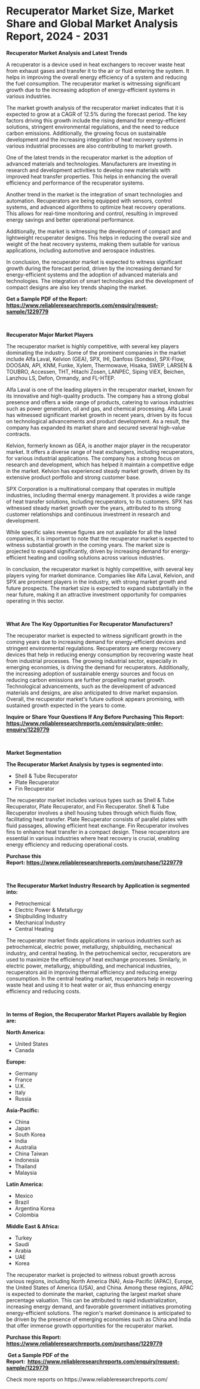 <p><h1>Recuperator Market Size, Market Share and Global Market Analysis Report, 2024 - 2031</h1></p><p><strong>Recuperator Market Analysis and Latest Trends</strong></p>
<p><p>A recuperator is a device used in heat exchangers to recover waste heat from exhaust gases and transfer it to the air or fluid entering the system. It helps in improving the overall energy efficiency of a system and reducing the fuel consumption. The recuperator market is witnessing significant growth due to the increasing adoption of energy-efficient systems in various industries.</p><p>The market growth analysis of the recuperator market indicates that it is expected to grow at a CAGR of 12.5% during the forecast period. The key factors driving this growth include the rising demand for energy-efficient solutions, stringent environmental regulations, and the need to reduce carbon emissions. Additionally, the growing focus on sustainable development and the increasing integration of heat recovery systems in various industrial processes are also contributing to market growth.</p><p>One of the latest trends in the recuperator market is the adoption of advanced materials and technologies. Manufacturers are investing in research and development activities to develop new materials with improved heat transfer properties. This helps in enhancing the overall efficiency and performance of the recuperator systems.</p><p>Another trend in the market is the integration of smart technologies and automation. Recuperators are being equipped with sensors, control systems, and advanced algorithms to optimize heat recovery operations. This allows for real-time monitoring and control, resulting in improved energy savings and better operational performance.</p><p>Additionally, the market is witnessing the development of compact and lightweight recuperator designs. This helps in reducing the overall size and weight of the heat recovery systems, making them suitable for various applications, including automotive and aerospace industries.</p><p>In conclusion, the recuperator market is expected to witness significant growth during the forecast period, driven by the increasing demand for energy-efficient systems and the adoption of advanced materials and technologies. The integration of smart technologies and the development of compact designs are also key trends shaping the market.</p></p>
<p><strong>Get a Sample PDF of the Report:&nbsp; <a href="https://www.reliableresearchreports.com/enquiry/request-sample/1229779">https://www.reliableresearchreports.com/enquiry/request-sample/1229779</a></strong></p>
<p>&nbsp;</p>
<p><strong>Recuperator Major Market Players</strong></p>
<p><p>The recuperator market is highly competitive, with several key players dominating the industry. Some of the prominent companies in the market include Alfa Laval, Kelvion (GEA), SPX, IHI, Danfoss (Sondex), SPX-Flow, DOOSAN, API, KNM, Funke, Xylem, Thermowave, Hisaka, SWEP, LARSEN & TOUBRO, Accessen, THT, Hitachi Zosen, LANPEC, Siping ViEX, Beichen, Lanzhou LS, Defon, Ormandy, and FL-HTEP.</p><p>Alfa Laval is one of the leading players in the recuperator market, known for its innovative and high-quality products. The company has a strong global presence and offers a wide range of products, catering to various industries such as power generation, oil and gas, and chemical processing. Alfa Laval has witnessed significant market growth in recent years, driven by its focus on technological advancements and product development. As a result, the company has expanded its market share and secured several high-value contracts.</p><p>Kelvion, formerly known as GEA, is another major player in the recuperator market. It offers a diverse range of heat exchangers, including recuperators, for various industrial applications. The company has a strong focus on research and development, which has helped it maintain a competitive edge in the market. Kelvion has experienced steady market growth, driven by its extensive product portfolio and strong customer base.</p><p>SPX Corporation is a multinational company that operates in multiple industries, including thermal energy management. It provides a wide range of heat transfer solutions, including recuperators, to its customers. SPX has witnessed steady market growth over the years, attributed to its strong customer relationships and continuous investment in research and development.</p><p>While specific sales revenue figures are not available for all the listed companies, it is important to note that the recuperator market is expected to witness substantial growth in the coming years. The market size is projected to expand significantly, driven by increasing demand for energy-efficient heating and cooling solutions across various industries.</p><p>In conclusion, the recuperator market is highly competitive, with several key players vying for market dominance. Companies like Alfa Laval, Kelvion, and SPX are prominent players in the industry, with strong market growth and future prospects. The market size is expected to expand substantially in the near future, making it an attractive investment opportunity for companies operating in this sector.</p></p>
<p>&nbsp;</p>
<p><strong>What Are The Key Opportunities For Recuperator Manufacturers?</strong></p>
<p><p>The recuperator market is expected to witness significant growth in the coming years due to increasing demand for energy-efficient devices and stringent environmental regulations. Recuperators are energy recovery devices that help in reducing energy consumption by recovering waste heat from industrial processes. The growing industrial sector, especially in emerging economies, is driving the demand for recuperators. Additionally, the increasing adoption of sustainable energy sources and focus on reducing carbon emissions are further propelling market growth. Technological advancements, such as the development of advanced materials and designs, are also anticipated to drive market expansion. Overall, the recuperator market's future outlook appears promising, with sustained growth expected in the years to come.</p></p>
<p><strong>Inquire or Share Your Questions If Any Before Purchasing This Report: <a href="https://www.reliableresearchreports.com/enquiry/pre-order-enquiry/1229779">https://www.reliableresearchreports.com/enquiry/pre-order-enquiry/1229779</a></strong></p>
<p>&nbsp;</p>
<p><strong>Market Segmentation</strong></p>
<p><strong>The Recuperator Market Analysis by types is segmented into:</strong></p>
<p><ul><li>Shell & Tube Recuperator</li><li>Plate Recuperator</li><li>Fin Recuperator</li></ul></p>
<p><p>The recuperator market includes various types such as Shell & Tube Recuperator, Plate Recuperator, and Fin Recuperator. Shell & Tube Recuperator involves a shell housing tubes through which fluids flow, facilitating heat transfer. Plate Recuperator consists of parallel plates with fluid passages, allowing efficient heat exchange. Fin Recuperator involves fins to enhance heat transfer in a compact design. These recuperators are essential in various industries where heat recovery is crucial, enabling energy efficiency and reducing operational costs.</p></p>
<p><strong>Purchase this Report:&nbsp;<a href="https://www.reliableresearchreports.com/purchase/1229779">https://www.reliableresearchreports.com/purchase/1229779</a></strong></p>
<p>&nbsp;</p>
<p><strong>The Recuperator Market Industry Research by Application is segmented into:</strong></p>
<p><ul><li>Petrochemical</li><li>Electric Power & Metallurgy</li><li>Shipbuilding Industry</li><li>Mechanical Industry</li><li>Central Heating</li></ul></p>
<p><p>The recuperator market finds applications in various industries such as petrochemical, electric power, metallurgy, shipbuilding, mechanical industry, and central heating. In the petrochemical sector, recuperators are used to maximize the efficiency of heat exchange processes. Similarly, in electric power, metallurgy, shipbuilding, and mechanical industries, recuperators aid in improving thermal efficiency and reducing energy consumption. In the central heating market, recuperators help in recovering waste heat and using it to heat water or air, thus enhancing energy efficiency and reducing costs.</p></p>
<p>&nbsp;</p>
<p><strong>In terms of Region, the Recuperator Market Players available by Region are:</strong></p>
<p>
    <p> <strong> North America: </strong>
        <ul>
            <li>United States</li>
            <li>Canada</li>
        </ul>
        </p> 
    <p> <strong> Europe: </strong>
        <ul>
            <li>Germany</li>
            <li>France</li>
            <li>U.K.</li>
            <li>Italy</li>
            <li>Russia</li>
        </ul>
        </p> 
    <p> <strong> Asia-Pacific: </strong>
        <ul>
            <li>China</li>
            <li>Japan</li>
            <li>South Korea</li>
            <li>India</li>
            <li>Australia</li>
            <li>China Taiwan</li>
            <li>Indonesia</li>
            <li>Thailand</li>
            <li>Malaysia</li>
        </ul>
        </p> 
    <p> <strong> Latin America: </strong>
        <ul>
            <li>Mexico</li>
            <li>Brazil</li>
            <li>Argentina Korea</li>
            <li>Colombia</li>
        </ul>
        </p> 
    <p> <strong> Middle East & Africa: </strong>
        <ul>
            <li>Turkey</li>
            <li>Saudi</li>
            <li>Arabia</li>
            <li>UAE</li>
            <li>Korea</li>
        </ul>
    </p>
    </p>
<p><p>The recuperator market is projected to witness robust growth across various regions, including North America (NA), Asia-Pacific (APAC), Europe, the United States of America (USA), and China. Among these regions, APAC is expected to dominate the market, capturing the largest market share percentage valuation. This can be attributed to rapid industrialization, increasing energy demand, and favorable government initiatives promoting energy-efficient solutions. The region's market dominance is anticipated to be driven by the presence of emerging economies such as China and India that offer immense growth opportunities for the recuperator market.</p></p>
<p><strong>Purchase this Report: <a href="https://www.reliableresearchreports.com/purchase/1229779">https://www.reliableresearchreports.com/purchase/1229779</a></strong></p>
<p>&nbsp;<strong>Get a Sample PDF of the Report:&nbsp;&nbsp;<a href="https://www.reliableresearchreports.com/enquiry/request-sample/1229779">https://www.reliableresearchreports.com/enquiry/request-sample/1229779</a></strong></p>
<p><strong></strong></p>
<p>Check more reports on https://www.reliableresearchreports.com/</p>